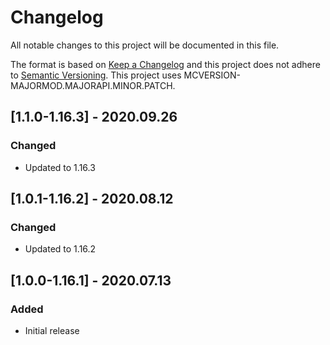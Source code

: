 # Changelog
All notable changes to this project will be documented in this file.

The format is based on [Keep a Changelog](http://keepachangelog.com/en/1.0.0/) and this project does not adhere to [Semantic Versioning](http://semver.org/spec/v2.0.0.html).
This project uses MCVERSION-MAJORMOD.MAJORAPI.MINOR.PATCH.

## [1.1.0-1.16.3] - 2020.09.26
### Changed
- Updated to 1.16.3

## [1.0.1-1.16.2] - 2020.08.12
### Changed
- Updated to 1.16.2

## [1.0.0-1.16.1] - 2020.07.13
### Added
- Initial release